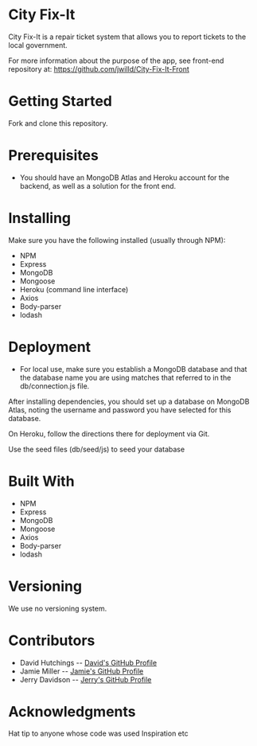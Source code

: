 # City Fix-It 
City Fix-It is a repair ticket system that allows you to report tickets to the local government. 

For more information about the purpose of the app, see front-end repository at: https://github.com/jwilld/City-Fix-It-Front

# Getting Started
Fork and clone this repository.

# Prerequisites
- You should have an MongoDB Atlas and Heroku account for the backend, as well as a solution for the front end.

#  Installing
Make sure you have the following installed (usually through NPM):
- NPM
- Express
- MongoDB
- Mongoose
- Heroku (command line interface)
- Axios
- Body-parser
- lodash

#  Deployment
- For local use, make sure you establish a MongoDB database and that the database name you are using matches that referred to in the db/connection.js file.

After installing dependencies, you should set up a database on MongoDB Atlas, noting the username and password you have selected for this database. 

On Heroku, follow the directions there for deployment via Git.

Use the seed files (db/seed/js) to seed your database

# Built With
- NPM
- Express
- MongoDB
- Mongoose
- Axios
- Body-parser
- lodash

# Versioning
We use no versioning system. 

# Contributors
- David Hutchings -- [David's GitHub Profile](https://git.generalassemb.ly/DJHUTCHINGS)
- Jamie Miller -- [Jamie's GitHub Profile](https://git.generalassemb.ly/jamiemiller8)
- Jerry Davidson -- [Jerry's GitHub Profile](https://git.generalassemb.ly/Jwilld)

# Acknowledgments
Hat tip to anyone whose code was used
Inspiration
etc
